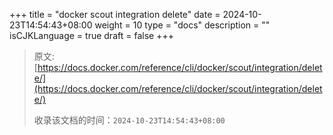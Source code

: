 +++
title = "docker scout integration delete"
date = 2024-10-23T14:54:43+08:00
weight = 10
type = "docs"
description = ""
isCJKLanguage = true
draft = false
+++

> 原文: [https://docs.docker.com/reference/cli/docker/scout/integration/delete/](https://docs.docker.com/reference/cli/docker/scout/integration/delete/)
>
> 收录该文档的时间：`2024-10-23T14:54:43+08:00`
